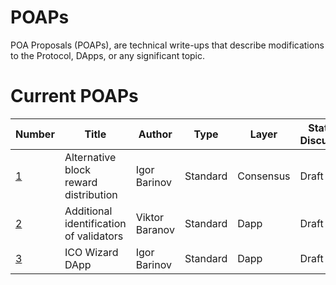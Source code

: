 # POAPs
POA Proposals (POAPs), are technical write-ups that describe modifications to the Protocol, DApps, or any significant topic.

# Current POAPs
 | Number        |Title         | Author | Type  | Layer        | Status / Discussion |
| ------------- | ------------ | ------ | ----- | -------------| ------------------- |
|[1](OIPs/OIP-1001.md)| Alternative block reward distribution| Igor Barinov | Standard| Consensus |Draft|
|[2](OIPs/OIP-1002.md)| Additional identification of validators| Viktor Baranov| Standard| Dapp| Draft|
|[3](ORCs/ORC-1003.md)| ICO Wizard DApp|Igor Barinov| Standard| Dapp| Draft|
